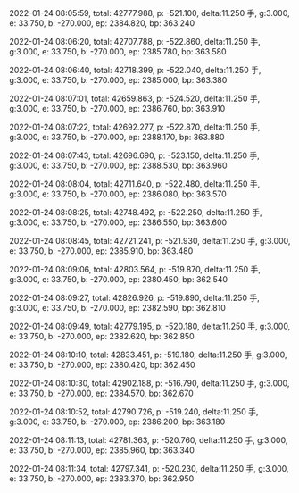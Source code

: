 2022-01-24 08:05:59, total: 42777.988, p: -521.100, delta:11.250 手, g:3.000, e: 33.750, b: -270.000, ep: 2384.820, bp: 363.240

2022-01-24 08:06:20, total: 42707.788, p: -522.860, delta:11.250 手, g:3.000, e: 33.750, b: -270.000, ep: 2385.780, bp: 363.580

2022-01-24 08:06:40, total: 42718.399, p: -522.040, delta:11.250 手, g:3.000, e: 33.750, b: -270.000, ep: 2385.000, bp: 363.380

2022-01-24 08:07:01, total: 42659.863, p: -524.520, delta:11.250 手, g:3.000, e: 33.750, b: -270.000, ep: 2386.760, bp: 363.910

2022-01-24 08:07:22, total: 42692.277, p: -522.870, delta:11.250 手, g:3.000, e: 33.750, b: -270.000, ep: 2388.170, bp: 363.880

2022-01-24 08:07:43, total: 42696.690, p: -523.150, delta:11.250 手, g:3.000, e: 33.750, b: -270.000, ep: 2388.530, bp: 363.960

2022-01-24 08:08:04, total: 42711.640, p: -522.480, delta:11.250 手, g:3.000, e: 33.750, b: -270.000, ep: 2386.080, bp: 363.570

2022-01-24 08:08:25, total: 42748.492, p: -522.250, delta:11.250 手, g:3.000, e: 33.750, b: -270.000, ep: 2386.550, bp: 363.600

2022-01-24 08:08:45, total: 42721.241, p: -521.930, delta:11.250 手, g:3.000, e: 33.750, b: -270.000, ep: 2385.910, bp: 363.480

2022-01-24 08:09:06, total: 42803.564, p: -519.870, delta:11.250 手, g:3.000, e: 33.750, b: -270.000, ep: 2380.450, bp: 362.540

2022-01-24 08:09:27, total: 42826.926, p: -519.890, delta:11.250 手, g:3.000, e: 33.750, b: -270.000, ep: 2382.590, bp: 362.810

2022-01-24 08:09:49, total: 42779.195, p: -520.180, delta:11.250 手, g:3.000, e: 33.750, b: -270.000, ep: 2382.620, bp: 362.850

2022-01-24 08:10:10, total: 42833.451, p: -519.180, delta:11.250 手, g:3.000, e: 33.750, b: -270.000, ep: 2380.420, bp: 362.450

2022-01-24 08:10:30, total: 42902.188, p: -516.790, delta:11.250 手, g:3.000, e: 33.750, b: -270.000, ep: 2384.570, bp: 362.670

2022-01-24 08:10:52, total: 42790.726, p: -519.240, delta:11.250 手, g:3.000, e: 33.750, b: -270.000, ep: 2386.200, bp: 363.180

2022-01-24 08:11:13, total: 42781.363, p: -520.760, delta:11.250 手, g:3.000, e: 33.750, b: -270.000, ep: 2385.960, bp: 363.340

2022-01-24 08:11:34, total: 42797.341, p: -520.230, delta:11.250 手, g:3.000, e: 33.750, b: -270.000, ep: 2383.370, bp: 362.950
